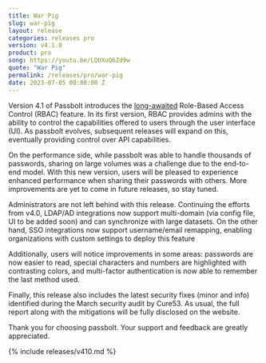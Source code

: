 ```yaml
---
title: War Pig
slug: war-pig
layout: release
categories: releases pro
version: v4.1.0
product: pro
song: https://youtu.be/LQUXuQ6Zd9w
quote: "War Pig"
permalink: /releases/pro/war-pig
date: 2023-07-05 00:00:00 Z
---
```


Version 4.1 of Passbolt introduces the [long-awaited](https://community.passbolt.com/t/hackathon-march-2023-role-based-access-control/7115) Role-Based Access Control (RBAC) feature. In its first version, RBAC provides admins with the ability to control the capabilities offered to users through the user interface (UI). As passbolt evolves, subsequent releases will expand on this, eventually providing control over API capabilities.

On the performance side, while passbolt was able to handle thousands of passwords, sharing on large volumes was a challenge due to the end-to-end model. With this new version, users will be pleased to experience enhanced performance when sharing their passwords with others. More improvements are yet to come in future releases, so stay tuned.

Administrators are not left behind with this release. Continuing the efforts from v4.0, LDAP/AD integrations now support multi-domain (via config file, UI to be added soon) and can synchronize with large datasets. On the other hand, SSO integrations now support username/email remapping, enabling organizations with custom settings to deploy this feature

Additionally, users will notice improvements in some areas: passwords are now easier to read, special characters and numbers are highlighted with contrasting colors, and multi-factor authentication is now able to remember the last method used.

Finally, this release also includes the latest security fixes (minor and info) identified during the March security audit by Cure53. As usual, the full report along with the mitigations will be fully disclosed on the website.

Thank you for choosing passbolt. Your support and feedback are greatly appreciated.


{% include releases/v410.md %}
